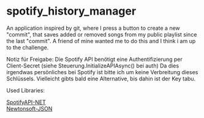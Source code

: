 # spotify_history_manager
An application inspired by git, where I press a button to create a new "commit", that saves added or removed songs from my public playlist since the last "commit". A friend of mine wanted me to do this and I think i am up to the challenge.

Notiz für Freigabe:
  Die Spotify API benötigt eine Authentifizierung per Client-Secret (siehe Steuerung.InitializeAPIAsync() bei auth)
  Da dies irgendwas persönliches bei Spotify ist bitte ich um keine Verbreitung dieses Schlüssels. Vielleicht gibts bald eine Alternative, bis dahin ist der Key tabu.

Used Libraries:

<a href="https://github.com/JohnnyCrazy/SpotifyAPI-NET">SpotifyAPI-NET</a><br/>
<a href="https://github.com/JamesNK/Newtonsoft.Json">Newtonsoft-JSON</a>
